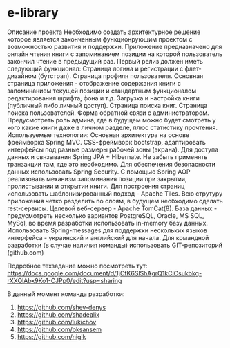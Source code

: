 # e-library

Описание проекта
	Необходимо создать архитектурное решение которое является законченным функционрующим проектом с возможностью развития и поддержки. 
Приложение предназначено для онлайн чтения книги с запоминанием позиции на которой пользователь закончил чтение в предыдущий раз.
Первый релиз должен иметь следующий функционал: 
Страница логина и регистрации с флет-дизайном (бутстрап).
Страница профиля пользователя.
Основная страница приложения - отображение содержания книги с запоминанием текущей позиции и стандартным функционалом редактирования шрифта, фона и т.д.
Загрузка и настройка книги (публичный либо личный доступ).
Страница поиска книг.
Страница поиска пользователей.
Форма обратной связи с администратором.
Предусмотреть роль админа, где в будущем можно будет смотреть у кого какие книги даже в личном разделе, плюс статистику прочтения.
Используемые технологии:
	Основная архитектура на основе фреймворка Spring MVC. CSS-фреймворк bootstrap, адаптировать интерфейсы под разные размеры рабочей зоны (экрана).
Для доступа данных и связывания Spring JPA + Hibernate. Не забыть применять транзакции там, где это необходимо. Для обеспечения безопасности данных использовать Spring Security. С помощью Spring AOP реализовать механизм запоминания позиции при закрытии, пролистывании и открытии книги. Для построения страниц использовать шаблонизированный подход - Apache Tiles. Всю струтуру приложения четко разделить по слоям, в будущем необходимо сделать rest-сервисы. Целевой веб-сервер - Apache TomCat(8). База данных - предусмотреть несколько вариантов PostgreSQL, Oracle, MS SQL, MySql, во время разработки использовать in-memory базу данных. Использовать Spring-messages для поддержки нескольких языков интерфейса - украинский и английский для начала.
Для командной разработки (в случае наличия команды) использовать GIT-репозиторий (github.com)

Подробное техзадание можно посмотреть тут: https://docs.google.com/document/d/1jCfK6SlShAgrQ1kClCsukbkg-rXXQlAbx9Ko1-CJPp0/edit?usp=sharing


В данный момент команда разработки:
1. https://github.com/shev-denys
2. https://github.com/shadealix
3. https://github.com/lukichov
4. https://github.com/oksansem
5. https://github.com/nigik
